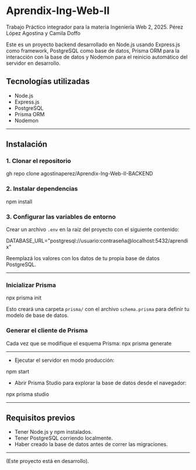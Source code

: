# Aprendix-Ing-Web-II
Trabajo Práctico integrador para la materia Ingeniería Web 2, 2025. Pérez López Agostina y Camila Doffo

Este es un proyecto backend desarrollado en Node.js usando Express.js como framework, PostgreSQL como base de datos, Prisma ORM para la interacción con la base de datos y Nodemon para el reinicio automático del servidor en desarrollo.

## Tecnologías utilizadas

- Node.js
- Express.js
- PostgreSQL
- Prisma ORM
- Nodemon

---

## Instalación

### 1. Clonar el repositorio

gh repo clone agostinaperez/Aprendix-Ing-Web-II-BACKEND

### 2. Instalar dependencias
npm install

### 3. Configurar las variables de entorno

Crear un archivo `.env` en la raíz del proyecto con el siguiente contenido:

DATABASE_URL="postgresql://usuario:contraseña@localhost:5432/aprendix"

Reemplazá los valores con los datos de tu propia base de datos PostgreSQL.

---

### Inicializar Prisma

npx prisma init

Esto creará una carpeta `prisma/` con el archivo `schema.prisma` para definir tu modelo de base de datos.

### Generar el cliente de Prisma

Cada vez que se modifique el esquema Prisma:
npx prisma generate

---

* Ejecutar el servidor en modo producción:

npm start

* Abrir Prisma Studio para explorar la base de datos desde el navegador:

npx prisma studio

---

## Requisitos previos

* Tener Node.js y npm instalados.
* Tener PostgreSQL corriendo localmente.
* Haber creado la base de datos antes de correr las migraciones.

---

(Este proyecto está en desarrollo).
